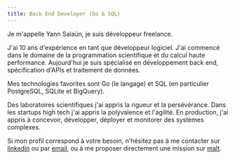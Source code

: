 ```yaml
---
title: Back End Developer (Go & SQL)
---
```


Je m'appelle Yann Salaün, je suis développeur freelance.

J'ai 10 ans d'expérience en tant que développeur logiciel. J'ai commencé dans le domaine de la programmation scientifique et du calcul haute performance. Aujourd'hui je suis spécialisé en développement back end, spécification d'APIs et traitement de données.

Mes technologies favorites sont Go (le langage) et SQL (en particulier PostgreSQL, SQLite et BigQuery).

Des laboratoires scientifiques j'ai appris la rigueur et la persévérance. Dans les startups high tech j'ai appris la polyvalence et l'agilité. En production, j'ai appris à concevoir, développer, déployer et monitorer des systèmes complexes.

Si mon profil correspond à votre besoin, n'hésitez pas à me contacter sur [linkedin](https://www.linkedin.com/in/yann-sala%C3%BCn-18638b58/) ou par [email](mailto:yannsalaun1@gmail.com), ou à me proposer directement une mission sur [malt](https://www.malt.fr/profile/yannsalaun1).